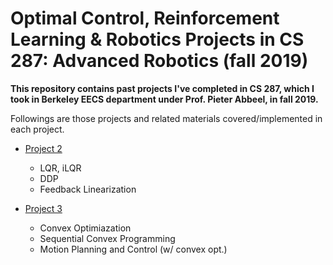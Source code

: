# Optimal Control, Reinforcement Learning & Robotics Projects in CS 287: Advanced Robotics (fall 2019)

**This repository contains past projects I've completed in CS 287, which I took in Berkeley EECS department under Prof. Pieter Abbeel, in fall 2019.**

Followings are those projects and related materials covered/implemented in each project.

- [Project 2](/cs287hw2)
  - LQR, iLQR
  - DDP
  - Feedback Linearization

- [Project 3](/cs287hw3)
  - Convex Optimiazation
  - Sequential Convex Programming
  - Motion Planning and Control (w/ convex opt.)
